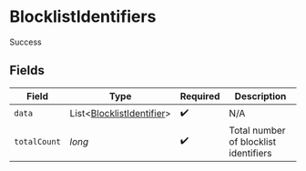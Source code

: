 # BlocklistIdentifiers

Success


## Fields

| Field                                                                        | Type                                                                         | Required                                                                     | Description                                                                  |
| ---------------------------------------------------------------------------- | ---------------------------------------------------------------------------- | ---------------------------------------------------------------------------- | ---------------------------------------------------------------------------- |
| `data`                                                                       | List\<[BlocklistIdentifier](../../models/components/BlocklistIdentifier.md)> | :heavy_check_mark:                                                           | N/A                                                                          |
| `totalCount`                                                                 | *long*                                                                       | :heavy_check_mark:                                                           | Total number of blocklist identifiers<br/>                                   |